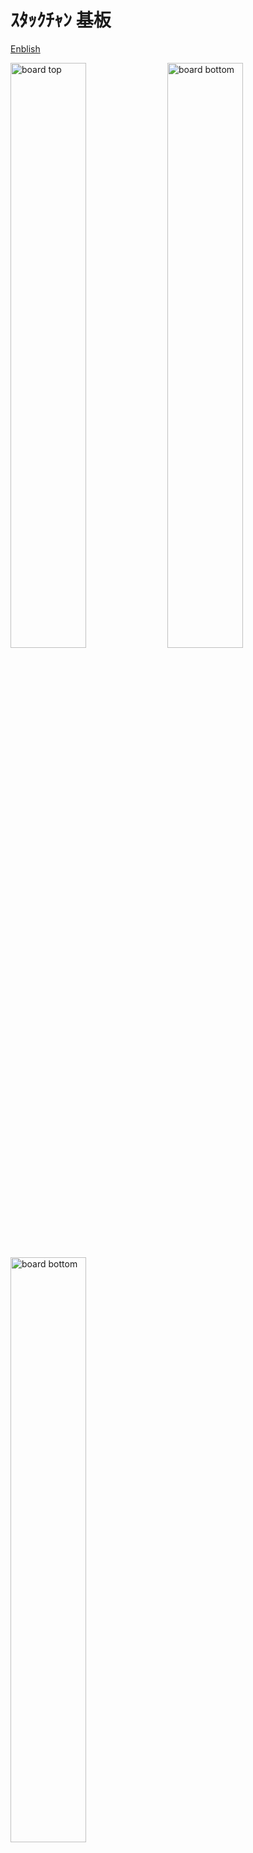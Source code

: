 # ｽﾀｯｸﾁｬﾝ 基板

[Enblish](./README.md)

<img box-sizing="border-box" margin="0px" display="inline-block" alt="board top" width="49%" src="./docs/images/m5-pantilt-top.png"/>
<img box-sizing="border-box" margin="0px" display="inline-block" alt="board bottom" width="49%" src="./docs/images/m5-pantilt-bottom.png"/>
<img box-sizing="border-box" margin="0px" display="inline-block" alt="board bottom" width="49%" src="./docs/images/m5-pantilt-sch.png"/>

## 機能

* 2つのサーボを駆動
  * PWM * 2chまたは
  * TTL * 2ch
* M5Unitのポートを搭載
  * PortB
  * PortC (PWMサーボ使用時のみ有効)
* 電池 (M5Stackからの充電に対応)
* (オプション) 電源スイッチ

## パーツリスト

__(注意)このリストは[PWM](#PWM-Servo)と[シリアル](#Serial(TTL)-Servo)のオプション両方を含んでいます。普通はどちらか一方のみ必要です。[組み立てインストラクション](#Assembly)を確認してください。__

|リファレンス| 数量 | 値| フットプリント| URL|
|:--:|:--|:--|:--|:--|
| C4 C1 C3 C2 |4|"100u"|"Capacitor_SMD:C_1206_3216Metric_Pad1.42x1.75mm_HandSolder"|"~"|"https://akizukidenshi.com/catalog/g/gP-15633/"|
| J1 |1|"Conn_02x15_Odd_Even"|"Connector_PinHeader_2.54mm:PinHeader_2x15_P2.54mm_Vertical_SMD"|"~"|"https://www.switch-science.com/catalog/3654/"|
| J3 J2 |2|"Conn_02x03_Odd_Even"|"Connector_PinHeader_2.54mm:PinHeader_2x03_P2.54mm_Vertical"|"~"|
| J5 |1|"BAT"|"Connector_JST:JST_PH_B2B-PH-K_1x02_P2.00mm_Vertical"|"~"|"https://akizukidenshi.com/catalog/g/gC-12802/"|
| J6 J4 |2|"Conn_01x04"|"Connector_JST:JST_PH_S4B-PH-K_1x04_P2.00mm_Horizontal"|"~"|
| J7 |1|"5V_POWER"|"Connector_JST:JST_XH_B2B-XH-A_1x02_P2.50mm_Vertical"|"~"|"https://akizukidenshi.com/catalog/g/gC-12802/"|
| Q1 |1|"IRLML6402"|"Package_TO_SOT_SMD:SOT-23"|"https://www.infineon.com/dgdl/irlml6402pbf.pdf?fileId=5546d462533600a401535668d5c2263c"|"https://akizukidenshi.com/catalog/g/gI-02553/"|
| R1 R4 R3 |3|"1k"|"Resistor_SMD:R_0603_1608Metric_Pad1.05x0.95mm_HandSolder"|"~"|
| R2 |1|"100"|"Resistor_SMD:R_0603_1608Metric_Pad1.05x0.95mm_HandSolder"|"~"|"https://www.sengoku.co.jp/mod/sgk_cart/detail.php?code=EEHD-57FV"|
| R5 |1|"47k"|"Resistor_SMD:R_0603_1608Metric_Pad1.05x0.95mm_HandSolder"|"~"|
| R6 |1|"10k"|"Resistor_SMD:R_0603_1608Metric_Pad1.05x0.95mm_HandSolder"|"~"|
| R9 R10 R11 R12 R13 R14 R16 R15 |8|"0"|"Resistor_SMD:R_0603_1608Metric_Pad1.05x0.95mm_HandSolder"|"~"|
| SW1 |1|"SW_SPDT"|"Button_Switch_THT:SW_CuK_OS102011MA1QN1_SPDT_Angled"|"~"|"https://www.digikey.jp/ja/products/detail/c-k/OS102011MA1QN1/1981430"|
| U1 |1|"TC7WH241FK"|"m5-pantilt:NL27WZ125USG"|""

### PWMとシリアルサーボのどちらが良いか

#### PWMサーボ (SG90)

**Pros**: 低コスト
* 低コスト (~500円)で入手性が高いです。
* PortC (シリアル通信) が利用可能です。

**Cons**: 制御が難しい & 若干の安全性リスク有り
* サーボの角度をスムーズに変化させることが難しいです。
* 突入電流が大きく、まれにM5Stackの電源が落ちることがあります。例えば、ｽﾀｯｸﾁｬﾝの物理的な拘束を超えた角度司令を与えたときなどは、SG90が発熱したり発煙したりする場合があります。

#### シリアルサーボ (RS304MD)

**Pros**: 高機能
* 角速度制限などの複雑な制御が可能です。また、現在の角度情報を読み取れるので、ｽﾀｯｸﾁｬﾝの顔の向きに合わせて動作を変えるなど、高度な機能を実現できます。

**Cons**: 高コスト & サイズが大きい
* 高コスト (~3000円)
* PortCが利用できません。
* RS304MDはSG90より一回り大きいので、サーボが本体から少し飛び出た格好になります。

## 組み立て

### PWMサーボ

この設定ではPWMサーボを駆動できます。
下記でテスト済みです。

* [SG-90](https://www.towerpro.com.tw/product/sg90-7/)

#### パーツ

* チップ抵抗 表面実装 0603(1608Metric)
  * 1kΩ * 2pc
  * 0Ω * 2pc
* チップコンデンサ 表面実装 100uF 1206(3216Metric) (定格電圧10V以上) * 2pc
* ピンヘッダ 2.54mm 1x3pin
  * 1行3列 * 2pc
* [ピンヘッダ 2.54mm 2x15pin](https://www.switch-science.com/catalog/3654/)
* **オプション: Groveポートコネクタ**
  * PH 4ピン コネクタ * 2pc
* **オプション: 電源スイッチ**
  * スライドスイッチ [OS102011MA1QN1](https://www.digikey.jp/ja/products/detail/c-k/OS102011MA1QN1/1981430)
  * チップ抵抗 表面実装 0603(1608Metric) 47kΩ * 1pc
  * Pch MOSFET [IRLML6402](https://akizukidenshi.com/catalog/g/gI-02553/)

#### はんだ付け

1. 0Ωの抵抗をはんだ付けします。
  - M5Stack Basic/Gray/Fireの場合: R10, R12
  - M5Stack Core2の場合: R9, R11
1. 1kΩの抵抗をR3とR4にはんだ付けします。
1. コンデンサをC1, C2, C3, C4にはんだ付けします。サーボそれぞれにつき、並列に付けた最大2つのコンデンサの容量合計が100uF程度かそれ以上になるのが望ましいです。（ドキュメントでは100uFのコンデンサを1つずつ付けています）
1. ピンヘッダJ2, J3とPH2ピン コネクタJ5をはんだ付けします。<br><img width="500px" src="./docs/images/pwm_parts.jpg" />
1. (オプション) PortB/Cを使う場合、PH4ピン コネクタをJ6（PortB）、J4（PortC）にはんだ付けします。<br><img width="500px" src="./docs/images/pwm_ports.jpg" />
1. (オプション) 電源スイッチを使う場合、MOSFETをQ1に、47kΩの抵抗をR5に、スライドスイッチをSW1にはんだ付けします。<br><img width="500px" src="./docs/images/pwm_switch.jpg" />
  1. 電源スイッチを使わない場合、MOSFETのソース、ドレインを短絡します
1. 2x15ピンヘッダをはんだ付けします。<br><img width="500px" src="./docs/images/pwm_2x15.jpg" />

### シリアル(TTL) サーボ

この設定ではシリアルサーボを駆動できます。
下記でテスト済みです。

* 双葉電子工業 [RS304MD](http://futaba.co.jp/robot/command_type_servos/rs304md)
* Feetech [SCS0009](https://www.switch-science.com/catalog/8042/)

#### Parts

* チップ抵抗 表面実装 0603(1608Metric)
  * 1kΩ * 1pc
  * 100Ω * 1pc
  * 0Ω * 3pc
* チップコンデンサ 表面実装 100uF 1206(3216Metric) (定格電圧10V以上) * 2pc
* 3ステートバッファIC[NL27WZ125](https://www.digikey.jp/number/ja/on-semiconductor/488/NL27WZ125/291486) * 1pc
  * **または** [TC7WH241FK](https://akizukidenshi.com/catalog/g/gI-10884/) * 1pc
* ピンヘッダ 2.54mm 1x3pin
  * 1行3列 * 2pc または
  * 2行2列 * 2pc （サーボのコネクタ形状に合わせて選択）
* [ピンヘッダ 2.54mm 2x15pin](https://www.switch-science.com/catalog/3654/)
* JST PH2ピン コネクタ * 1pc
* **オプション: Groveポートコネクタ**
  * PH 4ピン コネクタ * 1pc
* **オプション: 電源スイッチ**
  * スライドスイッチ [OS102011MA1QN1](https://www.digikey.jp/ja/products/detail/c-k/OS102011MA1QN1/1981430)
  * チップ抵抗 表面実装 0603(1608Metric) 47kΩ * 1pc
  * Pch MOSFET [IRLML6402](https://akizukidenshi.com/catalog/g/gI-02553/)

#### Soldering

1. 0Ωの抵抗をR13, R14にはんだ付けします。
1. 1kΩの抵抗をR1に、100Ωの抵抗をR2にはんだ付けします。
1. ICをはんだ付けします。チップ状の小さな穴がシルクの左上にくるのが正しい向きです。<br><img width="500px" src="./docs/images/serial_ic.jpg" />
1. 0Ωの抵抗をR15 **または** R16にはんだ付けします。
  - NL27WZ125を使う場合はR15
  - TC7WH241FKを使う場合はR16
1. コンデンサをC1, C2, C3, C4にはんだ付けします。サーボそれぞれにつき、並列に付けた2つのコンデンサの容量合計が100uF程度かそれ以上になるのが望ましいです。（ドキュメントでは100uFのコンデンサを1つずつ付けています）
1. ピンヘッダとPH2ピン コネクタをはんだ付けします。<br><img width="500px" src="./docs/images/serial_header.jpg" />
1. (オプション) PortBを使う場合、PH4ピン コネクタをJ6にはんだ付けします。<br><img width="500px" src="./docs/images/serial_ports.jpg" />
1. (オプション) 電源スイッチを使う場合、MOSFETをQ1に、47kΩの抵抗をR5に、スライドスイッチをSW1にはんだ付けします。<br><img width="500px" src="./docs/images/serial_switch.jpg" />
  1. 電源スイッチを使わない場合、MOSFETのソース、ドレインを短絡します
1. 2x15ピンヘッダをはんだ付けします。<br><img width="500px" src="./docs/images/serial_2x15.jpg" />
